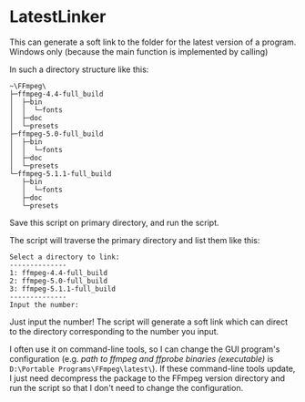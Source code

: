 # LatestLinker

This can generate a soft link to the folder for the latest version of a program. Windows only (because the main function is implemented by calling)

In such a directory structure like this: 

```textile
~\FFmpeg\
├─ffmpeg-4.4-full_build
│  ├─bin
│  │  └─fonts
│  ├─doc
│  └─presets
├─ffmpeg-5.0-full_build
│  ├─bin
│  │  └─fonts
│  ├─doc
│  └─presets
└─ffmpeg-5.1.1-full_build
   ├─bin
   │  └─fonts
   ├─doc
   └─presets
```

Save this script on primary directory, and run the script.

The script will traverse the primary directory and list them like this:

```textile
Select a directory to link:
--------------
1: ffmpeg-4.4-full_build
2: ffmpeg-5.0-full_build
3: ffmpeg-5.1.1-full_build
--------------
Input the number:
```

Just input the number! The script will generate a soft link which can direct to the directory corresponding to the number you input.

I often use it on command-line tools, so I can change the GUI program's configuration (e.g. *path to ffmpeg and ffprobe binaries (executable)* is `D:\Portable Programs\FFmpeg\latest\`). If these command-line tools update, I just need decompress the package to the FFmpeg version directory and run the script so that I don't need to change the configuration.
